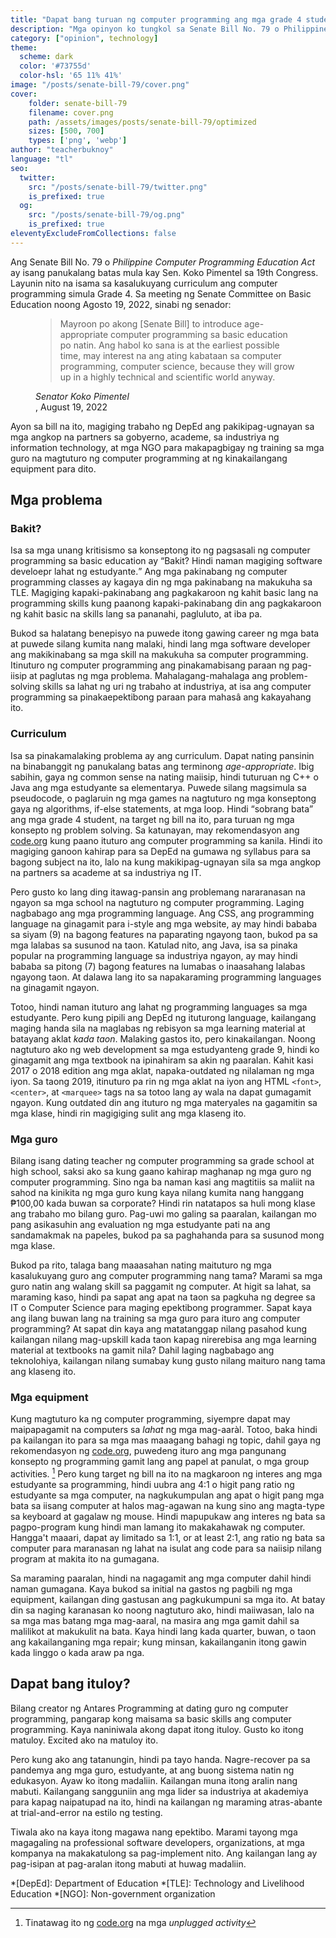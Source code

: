 ```yaml
---
title: "Dapat bang turuan ng computer programming ang mga grade 4 student?"
description: "Mga opinyon ko tungkol sa Senate Bill No. 79 o Philippine Computer Programming Education Act."
category: ["opinion", technology]
theme:
  scheme: dark
  color: '#73755d'
  color-hsl: '65 11% 41%'
image: "/posts/senate-bill-79/cover.png"
cover: 
    folder: senate-bill-79
    filename: cover.png
    path: /assets/images/posts/senate-bill-79/optimized
    sizes: [500, 700]
    types: ['png', 'webp']
author: "teacherbuknoy"
language: "tl"
seo:
  twitter:
    src: "/posts/senate-bill-79/twitter.png"
    is_prefixed: true
  og:
    src: "/posts/senate-bill-79/og.png"
    is_prefixed: true
eleventyExcludeFromCollections: false
---
```


Ang Senate Bill No. 79 o <i lang="en-US">Philippine Computer Programming Education Act</i> ay isang panukalang batas mula kay Sen. Koko Pimentel sa 19th Congress. Layunin nito na isama sa kasalukuyang curriculum ang computer programming simula Grade 4. Sa meeting ng Senate Committee on Basic Education noong Agosto 19, 2022, sinabi ng senador:

<figure class="quotation">
    <blockquote>
        <p>Mayroon po akong [Senate Bill] to introduce age-appropriate computer programming sa basic education po natin. Ang habol ko sana is at the earliest possible time, may interest na ang ating kabataan sa computer programming, computer science, because they will grow up in a highly technical and scientific world anyway.</p>
    </blockquote>
    <figcaption>
        <address>Senator Koko Pimentel</address>, August 19, 2022
    </figcaption>
</figure>

Ayon sa bill na ito, magiging trabaho ng DepEd ang pakikipag-ugnayan sa mga angkop na partners sa gobyerno, academe, sa industriya ng information technology, at mga NGO para makapagbigay ng training sa mga guro na magtuturo ng computer programming at ng kinakailangang equipment para dito.

## Mga problema

### Bakit?
Isa sa mga unang kritisismo sa konseptong ito ng pagsasali ng computer programming sa basic education ay <q>Bakit? Hindi naman magiging software develoepr lahat ng estudyante.</q> Ang mga pakinabang ng computer programming classes ay kagaya din ng mga pakinabang na makukuha sa TLE. Magiging kapaki-pakinabang ang pagkakaroon ng kahit basic lang na programming skills kung paanong kapaki-pakinabang din ang pagkakaroon ng kahit basic na skills lang sa pananahi, pagluluto, at iba pa.

Bukod sa halatang benepisyo na puwede itong gawing career ng mga bata at puwede silang kumita nang malaki, hindi lang mga software developer ang makikinabang sa mga skill na makukuha sa computer programming. Itinuturo ng computer programming ang pinakamabisang paraan ng pag-iisip at paglutas ng mga problema. Mahalagang-mahalaga ang problem-solving skills sa lahat ng uri ng trabaho at industriya, at isa ang computer programming sa pinakaepektibong paraan para mahasâ ang kakayahang ito.

### Curriculum
Isa sa pinakamalaking problema ay ang curriculum. Dapat nating pansinin na binabanggit ng panukalang batas ang terminong <i lang="en-US">age-appropriate</i>. Ibig sabihin, gaya ng common sense na nating maiisip, hindi tuturuan ng C++ o Java ang mga estudyante sa elementarya. Puwede silang magsimula sa pseudocode, o paglaruin ng mga games na nagtuturo ng mga konseptong gaya ng algorithms, if-else statements, at mga loop. Hindi <q>sobrang bata</q> ang mga grade 4 student, na target ng bill na ito, para turuan ng mga konsepto ng problem solving. Sa katunayan, may rekomendasyon ang [code.org][code] kung paano ituturo ang computer programming sa kanila. Hindi ito magiging ganoon kahirap para sa DepEd na gumawa ng syllabus para sa bagong subject na ito, lalo na kung makikipag-ugnayan sila sa mga angkop na partners sa academe at sa industriya ng IT.

Pero gusto ko lang ding itawag-pansin ang problemang nararanasan na ngayon sa mga school na nagtuturo ng computer programming. Laging nagbabago ang mga programming language. Ang CSS, ang programming language na ginagamit para i-style ang mga website, ay may hindi bababa sa siyam (9) na bagong features na paparating ngayong taon, bukod pa sa mga lalabas sa susunod na taon. Katulad nito, ang Java, isa sa pinaka popular na programming language sa industriya ngayon, ay may hindi bababa sa pitong (7) bagong features na lumabas o inaasahang lalabas ngayong taon. At dalawa lang ito sa napakaraming programming languages na ginagamit ngayon.

Totoo, hindi naman ituturo ang lahat ng programming languages sa mga estudyante. Pero kung pipili ang DepEd ng ituturong language, kailangang maging handa sila na maglabas ng rebisyon sa mga learning material at batayang aklat *kada taon*. Malaking gastos ito, pero kinakailangan. Noong nagtuturo ako ng web development sa mga estudyanteng grade 9, hindi ko ginagamit ang mga textbook na ipinahiram sa akin ng paaralan. Kahit kasi 2017 o 2018 edition ang mga aklat, napaka-outdated ng nilalaman ng mga iyon. Sa taong 2019, itinuturo pa rin ng mga aklat na iyon ang HTML `<font>`, `<center>`, at `<marquee>` tags na sa totoo lang ay wala na dapat gumagamit ngayon. Kung outdated din ang ituturo ng mga materyales na gagamitin sa mga klase, hindi rin magigiging sulit ang mga klaseng ito.

### Mga guro
Bilang isang dating teacher ng computer programming sa grade school at high school, saksi ako sa kung gaano kahirap maghanap ng mga guro ng computer programming. Sino nga ba naman kasi ang magtitiis sa maliit na sahod na kinikita ng mga guro kung kaya nilang kumita nang hanggang ₱100,00 kada buwan sa corporate? Hindi rin natatapos sa huli mong klase ang trabaho mo bilang guro. Pag-uwi mo galing sa paaralan, kailangan mo pang asikasuhin ang evaluation ng mga estudyante pati na ang sandamakmak na papeles, bukod pa sa paghahanda para sa susunod mong mga klase.

Bukod pa rito, talaga bang maaasahan nating maituturo ng mga kasalukuyang guro ang computer programming nang tama? Marami sa mga guro natin ang walang skill sa paggamit ng computer. At higit sa lahat, sa maraming kaso, hindi pa sapat ang apat na taon sa pagkuha ng degree sa IT o Computer Science para maging epektibong programmer. Sapat kaya ang ilang buwan lang na training sa mga guro para ituro ang computer programming? At sapat din kaya ang matatanggap nilang pasahod kung kailangan nilang mag-upskill kada taon kapag nirerebisa ang mga learning material at textbooks na gamit nila? Dahil laging nagbabago ang teknolohiya, kailangan nilang sumabay kung gusto nilang maituro nang tama ang klaseng ito.

### Mga equipment 
Kung magtuturo ka ng computer programming, siyempre dapat may maipapagamit na computers sa *lahat* ng mga mag-aaràl. Totoo, baka hindi pa kailangan ito para sa mga mas maaagang bahagi ng topic, dahil gaya ng rekomendasyon ng [code.org][code], puwedeng ituro ang mga pangunang konsepto ng programming gamit lang ang papel at panulat, o mga group activities. [^1] Pero kung target ng bill na ito na magkaroon ng interes ang mga estudyante sa programming, hindi uubra ang 4:1 o higit pang ratio ng estudyante sa mga computer, na nagkukumpulan ang apat o higit pang mga bata sa iisang computer at halos mag-agawan na kung sino ang magta-type sa keyboard at gagalaw ng mouse. Hindi mapupukaw ang interes ng bata sa pagpo-program kung hindi man lamang ito makakahawak ng computer. Hangga't maaari, dapat ay limitado sa 1:1, or at least 2:1, ang ratio ng bata sa computer para maranasan ng lahat na isulat ang code para sa naiisip nilang program at makita ito na gumagana.

Sa maraming paaralan, hindi na nagagamit ang mga computer dahil hindi naman gumagana. Kaya bukod sa initial na gastos ng pagbili ng mga equipment, kailangan ding gastusan ang pagkukumpuni sa mga ito. At batay din sa naging karanasan ko noong nagtuturo ako, hindi maiiwasan, lalo na sa mga mas batang mga mag-aaral, na masira ang mga gamit dahil sa malilikot at makukulit na bata. Kaya hindi lang kada quarter, buwan, o taon ang kakailanganing mga repair; kung minsan, kakailanganin itong gawin kada linggo o kada araw pa nga.

## Dapat bang ituloy?

Bilang creator ng Antares Programming at dating guro ng computer programming, pangarap kong maisama sa basic skills ang computer programming. Kaya naniniwala akong dapat itong ituloy. Gusto ko itong matuloy. Excited ako na matuloy ito.

Pero kung ako ang tatanungin, hindi pa tayo handa. Nagre-recover pa sa pandemya ang mga guro, estudyante, at ang buong sistema natin ng edukasyon. Ayaw ko itong madaliin. Kailangan muna itong aralin nang mabuti. Kailangang sangguniin ang mga lider sa industriya at akademiya para kapag naipatupad na ito, hindi na kailangan ng maraming atras-abante at trial-and-error na estilo ng testing.

Tiwala ako na kaya itong magawa nang epektibo. Marami tayong mga magagaling na professional software developers, organizations, at mga kompanya na makakatulong sa pag-implement nito. Ang kailangan lang ay pag-isipan at pag-aralan itong mabuti at huwag madaliin.

*[DepEd]: Department of Education
*[TLE]: Technology and Livelihood Education
*[NGO]: Non-government organization

[^1]: Tinatawag ito ng [code.org][code] na mga <i lang="en=US">unplugged activity</i>

[code]: https://code.org